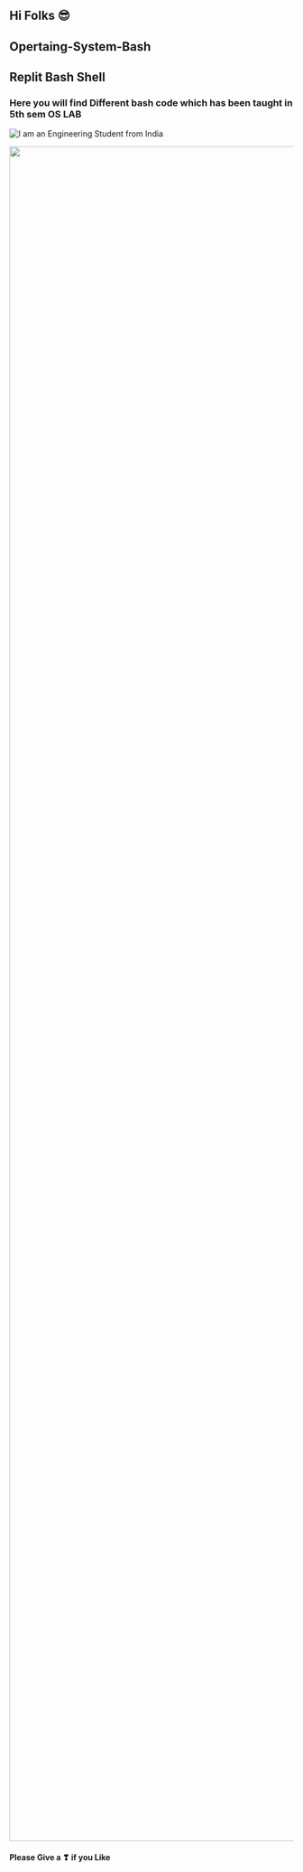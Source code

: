 ## Hi Folks 😎
## Opertaing-System-Bash
## Replit Bash Shell
### Here you will find Different bash code which has been taught in 5th sem OS LAB

![I am an Engineering Student from India](https://storage.googleapis.com/replit/images/1589552356937_ef25b62d291503c5fb5ab5c2415f3949.jpeg)


<img src="https://raw.githubusercontent.com/andreasbm/readme/master/assets/lines/rainbow.png" width="3000">

#### Please Give a ❣ if you Like
